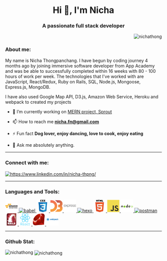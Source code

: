 <h1 align="center">Hi 👋, I'm Nicha</h1>
<h3 align="center">A passionate full stack developer</h3>

<p align="right"> <img src="https://komarev.com/ghpvc/?username=nichathong&label=Profile%20views&color=0e75b6&style=flat" alt="nichathong" /> </p>
<h3 align="left">About me:</h3>
<p>My name is Nicha Thongpanchang. I have begun by coding journey 4 months ago by joining immersive software developer from App Academy and was be able to successfully completed within 16 weeks with 80 - 100 hours of work per week. The technologies that I've worked with are JavaScript, React/Redux, Ruby on Rails, SQL, Node.js, Mongoose, Express.js, MongoDB.</p>

<p>I have also used Google Map API, D3.js, Amazon Web Service, Heroku and webpack to created my projects </p>

- 🔭 I’m currently working on [MERN project, Sprout](https://sprout-plant-app.herokuapp.com/)

- 📫 How to reach me **nicha.fn@gmail.com**

- ⚡ Fun fact **Dog lover, enjoy dancing, love to cook, enjoy eating**

- 💬 Ask me absolutely anything. 
---------
<h3 align="left">Connect with me:</h3>
<p align="left">
<a href="https://linkedin.com/in/https://www.linkedin.com/in/nicha-thpng/" target="blank"><img align="center" src="https://raw.githubusercontent.com/rahuldkjain/github-profile-readme-generator/master/src/images/icons/Social/linked-in-alt.svg" alt="https://www.linkedin.com/in/nicha-thpng/" height="30" width="40" /></a>
</p>

---------

<h3 align="left">Languages and Tools:</h3>
<p align="left"> <a href="https://aws.amazon.com" target="_blank"> <img src="https://raw.githubusercontent.com/devicons/devicon/master/icons/amazonwebservices/amazonwebservices-original-wordmark.svg" alt="aws" width="40" height="40"/> </a> <a href="https://babeljs.io/" target="_blank"> <img src="https://www.vectorlogo.zone/logos/babeljs/babeljs-icon.svg" alt="babel" width="40" height="40"/> </a> <a href="https://www.w3schools.com/css/" target="_blank"> <img src="https://raw.githubusercontent.com/devicons/devicon/master/icons/css3/css3-original-wordmark.svg" alt="css3" width="40" height="40"/> </a> <a href="https://d3js.org/" target="_blank"> <img src="https://raw.githubusercontent.com/devicons/devicon/master/icons/d3js/d3js-original.svg" alt="d3js" width="40" height="40"/> </a> <a href="https://expressjs.com" target="_blank"> <img src="https://raw.githubusercontent.com/devicons/devicon/master/icons/express/express-original-wordmark.svg" alt="express" width="40" height="40"/> </a> <a href="hexo.io/" target="_blank"> <img src="https://www.vectorlogo.zone/logos/hexoio/hexoio-icon.svg" alt="hexo" width="40" height="40"/> </a> <a href="https://www.w3.org/html/" target="_blank"> <img src="https://raw.githubusercontent.com/devicons/devicon/master/icons/html5/html5-original-wordmark.svg" alt="html5" width="40" height="40"/> </a> <a href="https://developer.mozilla.org/en-US/docs/Web/JavaScript" target="_blank"> <img src="https://raw.githubusercontent.com/devicons/devicon/master/icons/javascript/javascript-original.svg" alt="javascript" width="40" height="40"/> </a> <a href="https://nodejs.org" target="_blank"> <img src="https://raw.githubusercontent.com/devicons/devicon/master/icons/nodejs/nodejs-original-wordmark.svg" alt="nodejs" width="40" height="40"/> </a> <a href="https://postman.com" target="_blank"> <img src="https://www.vectorlogo.zone/logos/getpostman/getpostman-icon.svg" alt="postman" width="40" height="40"/> </a> <a href="https://rubyonrails.org" target="_blank"> <img src="https://raw.githubusercontent.com/devicons/devicon/master/icons/rails/rails-original-wordmark.svg" alt="rails" width="40" height="40"/> </a> <a href="https://reactjs.org/" target="_blank"> <img src="https://raw.githubusercontent.com/devicons/devicon/master/icons/react/react-original-wordmark.svg" alt="react" width="40" height="40"/> </a> <a href="https://www.ruby-lang.org/en/" target="_blank"> <img src="https://raw.githubusercontent.com/devicons/devicon/master/icons/ruby/ruby-original.svg" alt="ruby" width="40" height="40"/> </a> <a href="https://webpack.js.org" target="_blank"> <img src="https://raw.githubusercontent.com/devicons/devicon/d00d0969292a6569d45b06d3f350f463a0107b0d/icons/webpack/webpack-original-wordmark.svg" alt="webpack" width="40" height="40"/> </a> </p>

---------

<h3 align="left">Github Stat:</h3>
<p><img align="left" src="https://github-readme-stats.vercel.app/api/top-langs?username=nichathong&show_icons=true&locale=en&layout=compact" alt="nichathong" /></p>

<p>&nbsp;<img align="center" src="https://github-readme-stats.vercel.app/api?username=nichathong&show_icons=true&locale=en" alt="nichathong" /></p>
